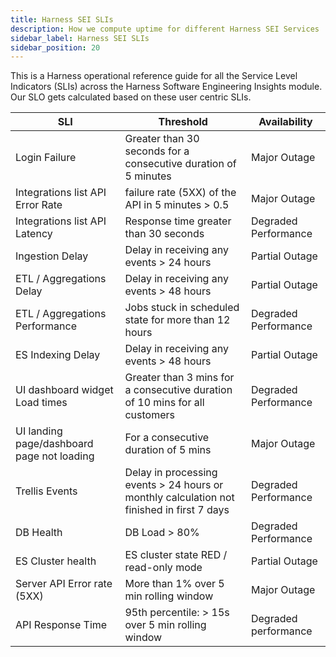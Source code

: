```yaml
---
title: Harness SEI SLIs
description: How we compute uptime for different Harness SEI Services
sidebar_label: Harness SEI SLIs
sidebar_position: 20
---
```


This is a Harness operational reference guide for all the Service Level Indicators (SLIs) across the Harness Software Engineering Insights module. Our SLO gets calculated based on these user centric SLIs. 

| **SLI**         | **Threshold**                           | **Availability**|
|-------------------------------------------|-----------------|-----------------------------------------|
| Login Failure | Greater than 30 seconds for a consecutive duration of 5 minutes |Major Outage|
| Integrations list API Error Rate | failure rate (5XX) of the API  in 5 minutes > 0.5 |Major Outage|
| Integrations list API Latency | Response time greater than 30 seconds | Degraded Performance|
| Ingestion Delay | Delay in receiving any events > 24 hours |Partial Outage|
| ETL / Aggregations  Delay| Delay in receiving any events > 48 hours |Partial Outage|
| ETL / Aggregations  Performance| Jobs stuck in scheduled state for more than 12 hours |Degraded Performance|
| ES Indexing  Delay| Delay in receiving any events > 48 hours |Partial Outage|
| UI dashboard widget Load times| Greater than 3 mins for a consecutive duration of 10 mins for all customers |Degraded Performance|
| UI landing page/dashboard page not loading| For a consecutive duration of 5 mins |Major Outage|
| Trellis Events| Delay in processing events > 24 hours or monthly calculation not finished in first 7 days |Degraded Performance|
| DB Health | DB Load > 80%  |Degraded Performance|
| ES Cluster health | ES cluster state RED / read-only mode |Partial Outage|
| Server API Error rate (5XX) | More than 1% over 5 min rolling window | Major Outage|
| API Response Time | 95th percentile: > 15s over 5 min rolling window | Degraded performance|
